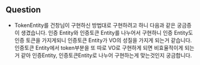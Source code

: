 
## Question
* TokenEntity를 건창님이 구현하신 방법대로 구현하려고 하니 다음과 같은 궁금증이 생겼습니다.
인증 Entity와 인증토큰 Entity를 나누어서 구현하니 인증 Entity도 인증 토큰을 가지게되니 인증토큰 Entity가 VO의 성질을 가지게 되는거 같습니다.
인증토큰 Entity에서 token부분을 또 따로 VO로 구현하게 되면 비효율적이게 되는거 같아 인증Entity, 인증토큰Entity로 나누어 구현하는게 맞는것인지 궁금합니다.

